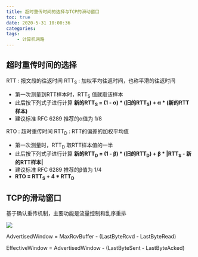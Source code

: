 ```yaml
---
title: 超时重传时间的选择与TCP的滑动窗口
toc: true
date: 2020-5-31 10:00:36
categories:
tags:
	- 计算机网路
---
```


## 超时重传时间的选择
RTT : 报文段的往返时间
RTT<sub>S</sub> : 加权平均往返时间，也称平滑的往返时间

- 第一次测量到RTT样本时，RTT<sub>S</sub> 值就取该样本
- 此后按下列式子进行计算
**新的RTT<sub>S</sub> = (1 - α) * (旧的RTT<sub>S</sub>) + α * (新的RTT样本)**
- 建议标准 RFC 6289 推荐的α值为 1/8
<!-- more -->
RTO : 超时重传时间
RTT<sub>D</sub> : RTT的偏差的加权平均值
- 第一次测量时，RTT<sub>D</sub> 取RTT样本值的一半
- 此后按下列式子进行计算
**新的RTT<sub>D</sub> = (1 - β) * (旧的RTT<sub>D</sub>) + β * |RTT<sub>S</sub> - 新的RTT样本|**
- 建议标准 RFC 6289 推荐的β值为 1/4
- **RTO = RTT<sub>S</sub> + 4 * RTT<sub>D</sub>**

## TCP的滑动窗口
基于确认重传机制，主要功能是流量控制和乱序重排

![](http://cdn.liaojincan.top/20200531105352.png)

AdvertisedWindow = MaxRcvBuffer - (LastByteRcvd - LastByteRead)

EffectiveWindow = AdvertisedWindow - (LastByteSent - LastByteAcked)